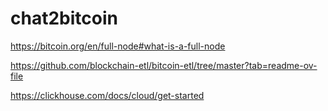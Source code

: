 # chat2bitcoin


https://bitcoin.org/en/full-node#what-is-a-full-node

https://github.com/blockchain-etl/bitcoin-etl/tree/master?tab=readme-ov-file

https://clickhouse.com/docs/cloud/get-started
